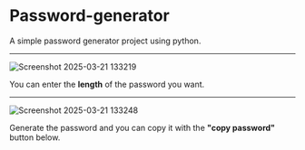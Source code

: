 # Password-generator
A simple password generator project using python.

---------------------------------------------------------------------------------------------------------------
![Screenshot 2025-03-21 133219](https://github.com/user-attachments/assets/0a948c3f-609a-4c7a-8e32-280c38277d42)

You can enter the **length** of the password you want.

---------------------------------------------------------------------------------------------------------------
![Screenshot 2025-03-21 133248](https://github.com/user-attachments/assets/62296c99-8f5d-4e21-b0fc-687bc5e3b096)

Generate the password and you can copy it with the **"copy password"** button below.
